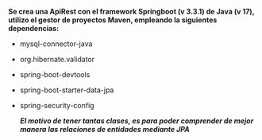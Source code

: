**Se crea una ApiRest con el framework Springboot (v 3.3.1) de Java (v 17), utilizo el gestor de proyectos Maven, empleando la siguientes dependencias:**  

- mysql-connector-java
- org.hibernate.validator
- spring-boot-devtools
- spring-boot-starter-data-jpa
- spring-security-config

  ***El motivo de tener tantas clases, es para poder comprender de mejor manera las relaciones de entidades mediante JPA***
